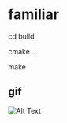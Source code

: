 # familiar
cd build

cmake ..

make

## gif
![Alt Text](https://media.giphy.com/media/oJzXVfELjT0jrl2mu1/giphy.gif)

